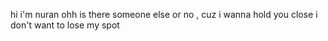 hi i'm nuran
ohh is there someone else or no , cuz i wanna hold you close 
i don't want to lose my spot 

